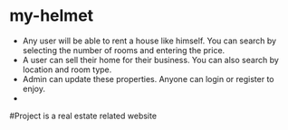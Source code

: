 # my-helmet
- Any user will be able to rent a house like himself. You can search by selecting the number of rooms and entering the price.
- A user can sell their home for their business. You can also search by location and room type.
- Admin can update these properties. Anyone can login or register to enjoy.
- 

#Project is a real estate related website
